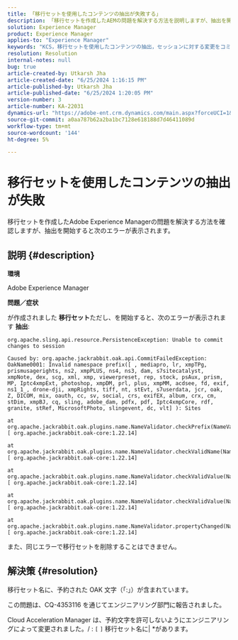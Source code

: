 ```yaml
---
title: 「移行セットを使用したコンテンツの抽出が失敗する」
description: 「移行セットを作成したAEMの問題を解決する方法を説明しますが、抽出を開始するとエラーが表示されます。」
solution: Experience Manager
product: Experience Manager
applies-to: "Experience Manager"
keywords: "KCS，移行セットを使用したコンテンツの抽出，セッションに対する変更をコミットできない，AEM"
resolution: Resolution
internal-notes: null
bug: true
article-created-by: Utkarsh Jha
article-created-date: "6/25/2024 1:16:15 PM"
article-published-by: Utkarsh Jha
article-published-date: "6/25/2024 1:20:05 PM"
version-number: 3
article-number: KA-22031
dynamics-url: "https://adobe-ent.crm.dynamics.com/main.aspx?forceUCI=1&pagetype=entityrecord&etn=knowledgearticle&id=f336c314-f532-ef11-8409-000d3a5b439f"
source-git-commit: a0aa787b62a2ba1bc7128e618188d7d46411089d
workflow-type: tm+mt
source-wordcount: '144'
ht-degree: 5%

---
```


# 移行セットを使用したコンテンツの抽出が失敗


移行セットを作成したAdobe Experience Managerの問題を解決する方法を確認しますが、抽出を開始すると次のエラーが表示されます。

## 説明 {#description}


<b>環境</b>

Adobe Experience Manager

<b>問題／症状</b>

が作成されました <b>移行セット</b>ただし、を開始すると、次のエラーが表示されます <b>抽出</b>:


```
org.apache.sling.api.resource.PersistenceException: Unable to commit changes to session

Caused by: org.apache.jackrabbit.oak.api.CommitFailedException: OakName0001: Invalid namespace prefix([ , mediapro, lr, xmpTPg, prismusagerights, ns2, xmpPLUS, ns4, ns3, dam, s7sitecatalyst, xmpNote, dex, scg, xml, xmp, viewerpreset, rep, stock, psAux, prism, MP, Iptc4xmpExt, photoshop, xmpDM, prl, plus, xmpMM, acdsee, fd, exif, ns1_1_, drone-dji, xmpRights, tiff, nt, stEvt, s7userdata, jcr, oak, Z, DICOM, mix, oauth, cc, sv, social, crs, exifEX, album, crx, cm, stDim, xmpBJ, cq, sling, adobe_dam, pdfx, pdf, Iptc4xmpCore, rdf, granite, stRef, MicrosoftPhoto, slingevent, dc, vlt] ): Sites

at org.apache.jackrabbit.oak.plugins.name.NameValidator.checkPrefix(NameValidator.java:125) [ org.apache.jackrabbit.oak-core:1.22.14] 

at org.apache.jackrabbit.oak.plugins.name.NameValidator.checkValidName(NameValidator.java:93) [ org.apache.jackrabbit.oak-core:1.22.14] 

at org.apache.jackrabbit.oak.plugins.name.NameValidator.checkValidValue(NameValidator.java:150) [ org.apache.jackrabbit.oak-core:1.22.14] 

at org.apache.jackrabbit.oak.plugins.name.NameValidator.checkValidValue(NameValidator.java:137) [ org.apache.jackrabbit.oak-core:1.22.14] 

at org.apache.jackrabbit.oak.plugins.name.NameValidator.propertyChanged(NameValidator.java:165) [ org.apache.jackrabbit.oak-core:1.22.14]
```


また、同じエラーで移行セットを削除することはできません。


## 解決策 {#resolution}


移行セット名に、予約された OAK 文字（「:」）が含まれています。

この問題は、CQ-4353116 を通じてエンジニアリング部門に報告されました。

Cloud Acceleration Manager は、予約文字を許可しないようにエンジニアリングによって変更されました。/ : `[`  `]`  移行セット名に| \*があります。
